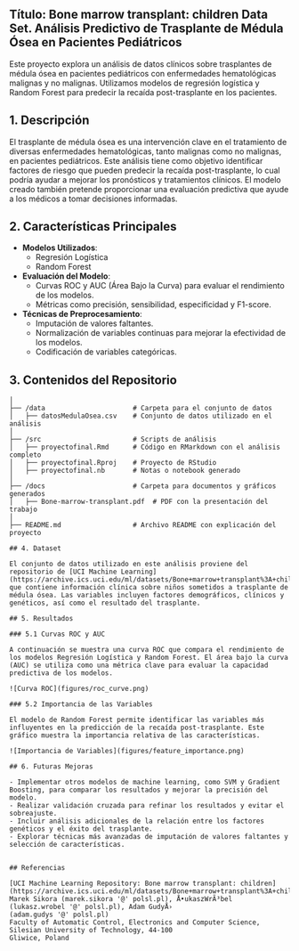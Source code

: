 
## Título: Bone marrow transplant: children Data Set. Análisis Predictivo de Trasplante de Médula Ósea en Pacientes Pediátricos

Este proyecto explora un análisis de datos clínicos sobre trasplantes de médula ósea en pacientes pediátricos con enfermedades hematológicas malignas y no malignas. Utilizamos modelos de regresión logística y Random Forest para predecir la recaída post-trasplante en los pacientes.

## 1. Descripción

El trasplante de médula ósea es una intervención clave en el tratamiento de diversas enfermedades hematológicas, tanto malignas como no malignas, en pacientes pediátricos. Este análisis tiene como objetivo identificar factores de riesgo que pueden predecir la recaída post-trasplante, lo cual podría ayudar a mejorar los pronósticos y tratamientos clínicos. El modelo creado también pretende proporcionar una evaluación predictiva que ayude a los médicos a tomar decisiones informadas.

## 2. Características Principales

- **Modelos Utilizados**: 
  - Regresión Logística
  - Random Forest
- **Evaluación del Modelo**:
  - Curvas ROC y AUC (Área Bajo la Curva) para evaluar el rendimiento de los modelos.
  - Métricas como precisión, sensibilidad, especificidad y F1-score.
- **Técnicas de Preprocesamiento**:
  - Imputación de valores faltantes.
  - Normalización de variables continuas para mejorar la efectividad de los modelos.
  - Codificación de variables categóricas.

## 3. Contenidos del Repositorio

```plaintext
│
├── /data                      # Carpeta para el conjunto de datos
│   ├── datosMedulaOsea.csv    # Conjunto de datos utilizado en el análisis
│
├── /src                       # Scripts de análisis
│   ├── proyectofinal.Rmd      # Código en RMarkdown con el análisis completo
│   ├── proyectofinal.Rproj    # Proyecto de RStudio
│   ├── proyectofinal.nb       # Notas o notebook generado
│
├── /docs                      # Carpeta para documentos y gráficos generados
│   ├── Bone-marrow-transplant.pdf  # PDF con la presentación del trabajo
│
├── README.md                  # Archivo README con explicación del proyecto

## 4. Dataset

El conjunto de datos utilizado en este análisis proviene del repositorio de [UCI Machine Learning](https://archive.ics.uci.edu/ml/datasets/Bone+marrow+transplant%3A+children), que contiene información clínica sobre niños sometidos a trasplante de médula ósea. Las variables incluyen factores demográficos, clínicos y genéticos, así como el resultado del trasplante.

## 5. Resultados

### 5.1 Curvas ROC y AUC

A continuación se muestra una curva ROC que compara el rendimiento de los modelos Regresión Logística y Random Forest. El área bajo la curva (AUC) se utiliza como una métrica clave para evaluar la capacidad predictiva de los modelos.

![Curva ROC](figures/roc_curve.png)

### 5.2 Importancia de las Variables

El modelo de Random Forest permite identificar las variables más influyentes en la predicción de la recaída post-trasplante. Este gráfico muestra la importancia relativa de las características.

![Importancia de Variables](figures/feature_importance.png)

## 6. Futuras Mejoras

- Implementar otros modelos de machine learning, como SVM y Gradient Boosting, para comparar los resultados y mejorar la precisión del modelo.
- Realizar validación cruzada para refinar los resultados y evitar el sobreajuste.
- Incluir análisis adicionales de la relación entre los factores genéticos y el éxito del trasplante.
- Explorar técnicas más avanzadas de imputación de valores faltantes y selección de características.


## Referencias

[UCI Machine Learning Repository: Bone marrow transplant: children](https://archive.ics.uci.edu/ml/datasets/Bone+marrow+transplant%3A+children)
Marek Sikora (marek.sikora '@' polsl.pl), Å•ukaszWrÃ³bel (lukasz.wrobel '@' polsl.pl), Adam GudyÅ› 
(adam.gudys '@' polsl.pl)
Faculty of Automatic Control, Electronics and Computer Science, Silesian University of Technology, 44-100 
Gliwice, Poland
